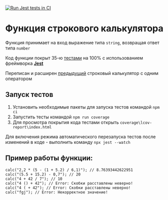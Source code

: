 [![Run Jest tests in CI](https://github.com/yalosyash/simple-calculator-advanced/actions/workflows/ci.yaml/badge.svg)](https://github.com/yalosyash/simple-calculator-advanced/actions/workflows/ci.yaml)

# Функция строкового калькулятора

Функция принимает на вход выражение типа `string`, возвращая ответ типа `number`

Код функции покрыт 35-ю [тестами](test\calc.test.ts) на 100% с использованием фреймворка [**Jest**](https://jestjs.io/ru/)

Переписан и расширен [предыдущий](https://github.com/yalosyash/calculator) строковый калькулятор с одним оператором

## Запуск тестов

1. Установить необходимые пакеты для запуска тестов командой `npm ci`
2. Запустить тесты  командой `npm run coverage`
3. Для просмотра покрытия кода тестами открыть `coverage\lcov-report\index.html`

Для включения режима автоматического перезапуска тестов после изменений в коде - выполнить команду `npx jest --watch`

## Пример работы функции:
```
calc("2,2 * (5 - (1 + 5.2) / 6,1)"); // 8.76393442622951
calc("(5.5 + 15.2) - 0,7"); // 20
calc("4 + 42 / 7"); // 10
calc("4 () + 42"); // Error: Скобки расставлены неверно!
calc("4 ( + 42"); // Error: Скобки расставлены неверно!
calc("fgj"); // Error: Некорректное значение!
```